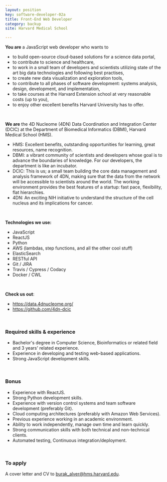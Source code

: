 ```yaml
---
layout: position
key: software-developer-02a
title: Front-End Web Developer
category: backup
site: Harvard Medical School

---
```


**You are** a JavaScript web developer who wants to

- to build open-source cloud-based solutions for a science data portal,
- to contribute to science and healthcare,
- to work in a small team of developers and scientists utilizing state of the art big data technologies and following best practises, 
- to create new data visualization and exploration tools,
- to contribute to all phases of software development: systems analysis, design, development, and implementation,
- to take courses at the Harvard Extension school at very reasonable costs (up to you),
- to enjoy other excellent benefits Harvard University has to offer.

<br class="no-print" />

**We are** the 4D Nucleome (4DN) Data Coordination and Integration Center (DCIC) at the Department of Biomedical Informatics (DBMI), Harvard Medical School (HMS).

- HMS: Excellent benefits, outstanding opportunities for learning, great resources, name recognition.
- DBMI: a vibrant community of scientists and developers whose goal is to advance the boundaries of knowledge. For our developers, the department is like an incubator.
- DCIC: This is us; a small team building the core data management and analysis framework of 4DN, making sure that the data from the network will be accessible to scientists around the world. The working environment provides the best features of a startup: fast pace, flexibility, flat hierarchies.
- 4DN: An exciting NIH initiative to understand the structure of the cell nucleus and its implications for cancer.

<br class="no-print" />

**Technologies we use:**

- JavaScript
- ReactJS
- Python
- AWS (lambdas, step functions, and all the other cool stuff)
- ElasticSearch
- RESTful API
- Git / JIRA
- Travis / Cypress / Codacy
- Docker / CWL

<br class="no-print" />

**Check us out**:

- <https://data.4dnucleome.org/>
- <https://github.com/4dn-dcic>

<br class="no-print" />

### Required skills & experience

- Bachelor's degree in Computer Science, Bioinformatics or related field and 3 years' related experience.
- Experience in developing and testing web-based applications.
- Strong JavaScript development skills.

<br class="no-print" />

### Bonus

- Experience with ReactJS.
- Strong Python development skills.
- Experience with version control systems and team software development (preferably Git).
- Cloud computing architectures (preferably with Amazon Web Services).
- Previous experience working in an academic environment.
- Ability to work independently, manage own time and learn quickly.
- Strong communication skills with both technical and non-technical clients.
- Automated testing, Continuous integration/deployment.

<br class="no-print" />

### To apply
A cover letter and CV to [burak_alver@hms.harvard.edu](mailto:burak_alver@hms.harvard.edu).
